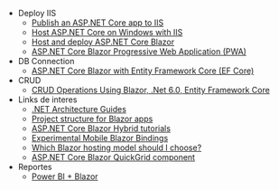 - Deploy IIS
  - [Publish an ASP.NET Core app to IIS](https://learn.microsoft.com/en-us/aspnet/core/tutorials/publish-to-iis?view=aspnetcore-7.0&tabs=visual-studio)
  - [Host ASP.NET Core on Windows with IIS](https://learn.microsoft.com/en-us/aspnet/core/host-and-deploy/iis/?view=aspnetcore-7.0)
  - [Host and deploy ASP.NET Core Blazor](https://learn.microsoft.com/en-us/aspnet/core/blazor/host-and-deploy/?view=aspnetcore-7.0&tabs=visual-studio#publish-the-app)
  - [ASP.NET Core Blazor Progressive Web Application (PWA)](https://learn.microsoft.com/en-us/aspnet/core/blazor/progressive-web-app?view=aspnetcore-7.0&source=recommendations&tabs=visual-studio#offline-support)
- DB Connection
  - [ASP.NET Core Blazor with Entity Framework Core (EF Core)](https://learn.microsoft.com/en-us/aspnet/core/blazor/blazor-ef-core?view=aspnetcore-7.0)
- CRUD
  - [CRUD Operations Using Blazor, .Net 6.0, Entity Framework Core](https://www.c-sharpcorner.com/article/crud-operations-using-blazor-net-6-0-entity-framework-core/#:~:text=,Package%20Microsoft.EntityFrameworkCore.Tools)
- Links de interes
  - [.NET Architecture Guides](https://dotnet.microsoft.com/en-us/learn/dotnet/architecture-guides)
  - [Project structure for Blazor apps](https://learn.microsoft.com/en-us/dotnet/architecture/blazor-for-web-forms-developers/project-structure?source=recommendations)
  - [ASP.NET Core Blazor Hybrid tutorials](https://learn.microsoft.com/en-us/aspnet/core/blazor/hybrid/tutorials/?view=aspnetcore-7.0)
  - [Experimental Mobile Blazor Bindings](https://learn.microsoft.com/en-us/mobile-blazor-bindings/)
  - [Which Blazor hosting model should I choose?](https://learn.microsoft.com/en-us/aspnet/core/blazor/hosting-models?view=aspnetcore-7.0#which-blazor-hosting-model-should-i-choose)
  - [ASP.NET Core Blazor QuickGrid component](https://learn.microsoft.com/en-us/aspnet/core/blazor/components/quickgrid?view=aspnetcore-7.0&source=recommendations)
- Reportes
  - [Power BI + Blazor](https://blazorhelpwebsite.com/ViewBlogPost/5)